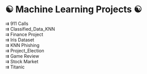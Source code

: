 # ☯ Machine Learning Projects ☯

⇉ 911 Calls <br>
⇉ Classified_Data_KNN <br>
⇉ Finance Project <br>
⇉ Iris Dataset <br>
⇉ KNN Phishing <br>
⇉ Project_Election <br>
⇉ Game Review <br>
⇉ Stock Market <br>
⇉ Titanic <br>
 
